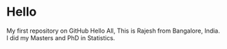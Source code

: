 # Hello
My first repository on GitHub
Hello All, This is Rajesh from Bangalore, India. I did my Masters and PhD in Statistics.
